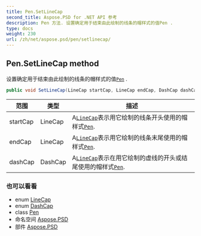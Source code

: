 ```yaml
---
title: Pen.SetLineCap
second_title: Aspose.PSD for .NET API 参考
description: Pen 方法. 设置确定用于结束由此绘制的线条的帽样式的值Pen .
type: docs
weight: 230
url: /zh/net/aspose.psd/pen/setlinecap/
---
```

## Pen.SetLineCap method

设置确定用于结束由此绘制的线条的帽样式的值[`Pen`](../) .

```csharp
public void SetLineCap(LineCap startCap, LineCap endCap, DashCap dashCap)
```

| 范围 | 类型 | 描述 |
| --- | --- | --- |
| startCap | LineCap | A[`LineCap`](../../linecap/)表示用它绘制的线条开头使用的帽样式[`Pen`](../). |
| endCap | LineCap | A[`LineCap`](../../linecap/)表示用它绘制的线条末尾使用的帽样式[`Pen`](../). |
| dashCap | DashCap | A[`LineCap`](../../linecap/)表示在用它绘制的虚线的开头或结尾使用的帽样式[`Pen`](../). |

### 也可以看看

* enum [LineCap](../../linecap/)
* enum [DashCap](../../dashcap/)
* class [Pen](../)
* 命名空间 [Aspose.PSD](../../pen/)
* 部件 [Aspose.PSD](../../../)



